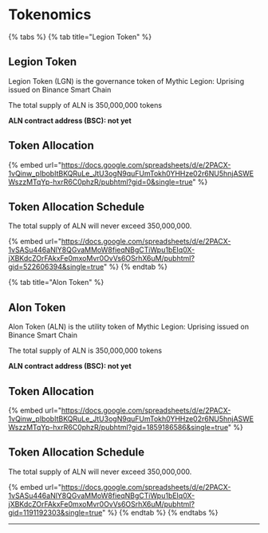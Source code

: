 # Tokenomics

{% tabs %}
{% tab title="Legion Token" %}
## Legion Token

Legion Token (LGN) is the governance token of Mythic Legion: Uprising issued on Binance Smart Chain

The total supply of ALN is 350,000,000 tokens

**ALN contract address (BSC): not yet**

## Token Allocation

{% embed url="https://docs.google.com/spreadsheets/d/e/2PACX-1vQinw_pIbobItBKQRuLe_JtU3ogN9quFUmTokh0YHHze02r6NU5hnjASWEWszzMTqYp-hxrR6C0phzR/pubhtml?gid=0&single=true" %}

## **Token Allocation Schedule**

The total supply of ALN will never exceed 350,000,000.

{% embed url="https://docs.google.com/spreadsheets/d/e/2PACX-1vSASu446aNlY8QGvaMMoW8fieqNBgCTiWpu1bEIq0X-jXBKdcZOrFAkxFe0mxoMvr0OvVs6OSrhX6uM/pubhtml?gid=522606394&single=true" %}
{% endtab %}

{% tab title="Alon Token" %}
## Alon Token

Alon Token (ALN) is the utility token of Mythic Legion: Uprising issued on Binance Smart Chain

The total supply of ALN is 350,000,000 tokens

**ALN contract address (BSC): not yet**

## Token Allocation

{% embed url="https://docs.google.com/spreadsheets/d/e/2PACX-1vQinw_pIbobItBKQRuLe_JtU3ogN9quFUmTokh0YHHze02r6NU5hnjASWEWszzMTqYp-hxrR6C0phzR/pubhtml?gid=1859186586&single=true" %}

## **Token Allocation Schedule**

The total supply of ALN will never exceed 350,000,000.

{% embed url="https://docs.google.com/spreadsheets/d/e/2PACX-1vSASu446aNlY8QGvaMMoW8fieqNBgCTiWpu1bEIq0X-jXBKdcZOrFAkxFe0mxoMvr0OvVs6OSrhX6uM/pubhtml?gid=1191192303&single=true" %}
{% endtab %}
{% endtabs %}



****

##
